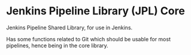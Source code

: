 # Jenkins Pipeline Library (JPL) Core

Jenkins Pipeline Shared Library, for use in Jenkins.

Has some functions related to Git which should be usable for most pipelines, hence being in the core library.